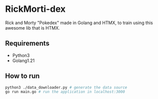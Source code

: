 # RickMorti-dex

Rick and Morty "Pokedex" made in Golang and HTMX, to train using this awesome lib that is HTMX.

## Requirements

- Python3
- Golang1.21

## How to run

```bash
python3 ./data_downloader.py # generate the data source
go run main.go # run the application in localhost:3000
```
